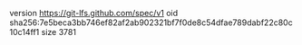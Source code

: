version https://git-lfs.github.com/spec/v1
oid sha256:7e5beca3bb746ef82af2ab902321bf7f0de8c54dfae789dabf22c80c10c14ff1
size 3781
